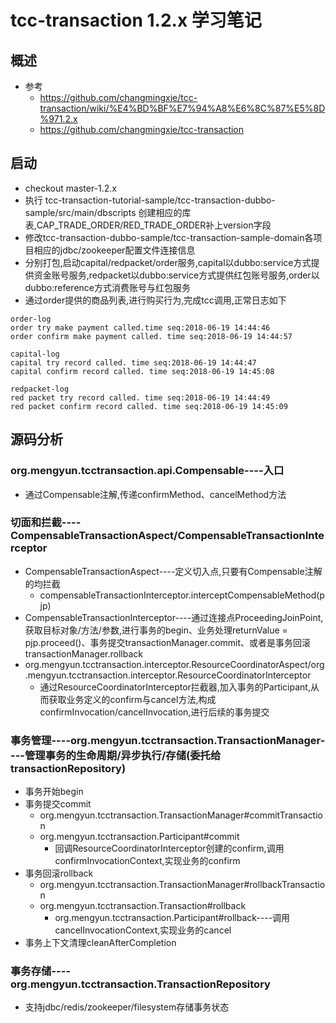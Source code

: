 # tcc-transaction 1.2.x 学习笔记
## 概述
- 参考
    - https://github.com/changmingxie/tcc-transaction/wiki/%E4%BD%BF%E7%94%A8%E6%8C%87%E5%8D%971.2.x
    - https://github.com/changmingxie/tcc-transaction
## 启动
- checkout master-1.2.x
- 执行 tcc-transaction-tutorial-sample/tcc-transaction-dubbo-sample/src/main/dbscripts 创建相应的库表,CAP_TRADE_ORDER/RED_TRADE_ORDER补上version字段
- 修改tcc-transaction-dubbo-sample/tcc-transaction-sample-domain各项目相应的jdbc/zookeeper配置文件连接信息
- 分别打包,启动capital/redpacket/order服务,capital以dubbo:service方式提供资金账号服务,redpacket以dubbo:service方式提供红包账号服务,order以dubbo:reference方式消费账号与红包服务
- 通过order提供的商品列表,进行购买行为,完成tcc调用,正常日志如下
```
order-log
order try make payment called.time seq:2018-06-19 14:44:46
order confirm make payment called. time seq:2018-06-19 14:44:57

capital-log
capital try record called. time seq:2018-06-19 14:44:47
capital confirm record called. time seq:2018-06-19 14:45:08

redpacket-log
red packet try record called. time seq:2018-06-19 14:44:49
red packet confirm record called. time seq:2018-06-19 14:45:09
```
## 源码分析
### org.mengyun.tcctransaction.api.Compensable----入口
- 通过Compensable注解,传递confirmMethod、cancelMethod方法
### 切面和拦截----CompensableTransactionAspect/CompensableTransactionInterceptor
- CompensableTransactionAspect----定义切入点,只要有Compensable注解的均拦截
    - compensableTransactionInterceptor.interceptCompensableMethod(pjp)
- CompensableTransactionInterceptor----通过连接点ProceedingJoinPoint,获取目标对象/方法/参数,进行事务的begin、业务处理returnValue = pjp.proceed()、事务提交transactionManager.commit、或者是事务回滚transactionManager.rollback
- org.mengyun.tcctransaction.interceptor.ResourceCoordinatorAspect/org.mengyun.tcctransaction.interceptor.ResourceCoordinatorInterceptor
    - 通过ResourceCoordinatorInterceptor拦截器,加入事务的Participant,从而获取业务定义的confirm与cancel方法,构成confirmInvocation/cancelInvocation,进行后续的事务提交
### 事务管理----org.mengyun.tcctransaction.TransactionManager----管理事务的生命周期/异步执行/存储(委托给transactionRepository)
- 事务开始begin
- 事务提交commit
    - org.mengyun.tcctransaction.TransactionManager#commitTransaction
    - org.mengyun.tcctransaction.Participant#commit
        - 回调ResourceCoordinatorInterceptor创建的confirm,调用confirmInvocationContext,实现业务的confirm
- 事务回滚rollback
    - org.mengyun.tcctransaction.TransactionManager#rollbackTransaction
    - org.mengyun.tcctransaction.Transaction#rollback
        - org.mengyun.tcctransaction.Participant#rollback----调用cancelInvocationContext,实现业务的cancel
- 事务上下文清理cleanAfterCompletion
### 事务存储----org.mengyun.tcctransaction.TransactionRepository
- 支持jdbc/redis/zookeeper/filesystem存储事务状态
